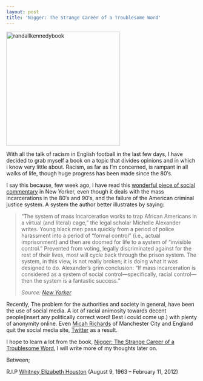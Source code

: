 ```yaml
---
layout: post
title: 'Nigger: The Strange Career of a Troublesome Word'
---
```

[<img title="Hosted by imgur.com" height="300" src="http://i.imgur.com/X3Efz.jpg" float="left" alt="randallkennedybook" />][1]

With all the talk of racism in English football in the last few days, I have decided to grab myself a book on a topic that divides opinions and in which i know very little about. Racism, as far as I&#8217;m concerned, is rampant in all walks of life, though huge progress has been made since the 80&#8242;s. 

I say this because, few week ago, i have read this [wonderful piece of social commentary][2] in New Yorker, even though it deals with the mass incarcerations in the 80&#8242;s and 90&#8242;s, and the failure of the American criminal justice system. A system the author better illustrates by saying:

> “The system of mass incarceration works to trap African Americans in a virtual (and literal) cage,” the legal scholar Michelle Alexander writes. Young black men pass quickly from a period of police harassment into a period of “formal control” (i.e., actual imprisonment) and then are doomed for life to a system of “invisible control.” Prevented from voting, legally discriminated against for the rest of their lives, most will cycle back through the prison system. The system, in this view, is not really broken; it is doing what it was designed to do. Alexander’s grim conclusion: “If mass incarceration is considered as a system of social control—specifically, racial control—then the system is a fantastic success.”
> 
> <cite> Source: <a href="http://www.newyorker.com/arts/critics/atlarge/2012/01/30/120130crat_atlarge_gopnik#ixzz1mDp3k4Gp ">New Yorker</a> </cite> 

Recently, The problem for the authorities and society in general, have been the use of social media. A lot of racial animosity towards decent people(insert any politically correct word! Best i could come up.) with plenty of anonymity online. Even [Micah Richards][3] of Manchester City and England quit the social media site, [Twitter][4] as a result. 

I hope to learn a lot from the book, [Nigger: The Strange Career of a Troublesome Word.][5] I will write more of my thoughts later on.

Between;

R.I.P [Whitney Elizabeth Houston][6] (August 9, 1963 – February 11, 2012)

 [1]: http://imgur.com/X3Efz
 [2]: http://www.newyorker.com/arts/critics/atlarge/2012/01/30/120130crat_atlarge_gopnik?currentPage=all
 [3]: http://en.wikipedia.org/wiki/Micah_Richards
 [4]: http://twitter.com
 [5]: http://www.amazon.com/Nigger-Strange-Career-Troublesome-Word/dp/0375713719/
 [6]: http://en.wikipedia.org/wiki/Whitney_houston
